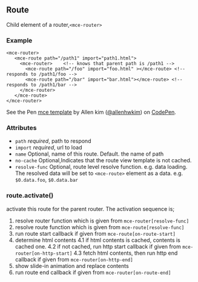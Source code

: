<a name="Route"></a>

## Route
Child element of a router,`<mce-router>`

 
### Example
 ```
 <mce-router>
    <mce-route path="/path1" import="path1.html">
      <mce-router>    <!-- knows that parent path is /path1 -->
        <mce-route path="/foo" import="foo.html" ></mce-route> <!-- responds to /path1/foo -->
        <mce-route path="/bar" import="bar.html"></mce-route> <!-- responds to /path1/bar -->
      </mce-router>
    </mce-route>
 </mce-router>
 ```

<p data-height="300" data-theme-id="32189" data-slug-hash="BJmaeb" data-default-tab="html,result" data-user="allenhwkim" data-embed-version="2" data-pen-title="mce template" class="codepen">See the Pen <a href="https://codepen.io/allenhwkim/pen/PEJKKo/">mce template</a> by Allen kim (<a href="https://codepen.io/allenhwkim">@allenhwkim</a>) on <a href="https://codepen.io">CodePen</a>.</p>
<script async src="https://production-assets.codepen.io/assets/embed/ei.js"></script>

 ### Attributes
   * `path`
     _required_,  path to respond
   * `import`
     _required_,  url to load
   * `name`
     Optional, name of this route. Default. the name of path
   * `no-cache`
     Optional,Indicates that the route view template is not cached.
   * `resolve-func`
     Optional, route level resolve function. e.g. data loading. The resolved data will be set to `<mce-route>` element as a data. e.g. `$0.data.foo`, `$0.data.bar`

<a name="Route+activate"></a>

### route.activate()
activate this route for the parent router. The activation sequence is;

1. resolve router function which is given from `mce-router[resolve-func]` 
2. resolve route function which is given from `mce-route[resolve-func]` 
3. run route start callback if given from `mce-route[on-route-start]` 
4. determine html contents
  4.1 if html contents is cached, contents is cached one.
  4.2 if not cached, run http start callback if given from `mce-router[on-http-start]` 
  4.3 fetch html contents, then run http end callback if given from `mce-router[on-http-end]` 
5. show slide-in animation and replace contents
6. run route end callback if given from `mce-router[on-route-end]`

